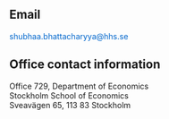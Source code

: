 <div style="margin-bottom: 20px;">
    <h2 style="text-align: left; font-size: 1.5em;">Email</h2>
    <p>
        <a href="mailto:shubhaa.bhattacharyya@hhs.se" style="color: #0066cc; text-decoration: none;">shubhaa.bhattacharyya@hhs.se</a>
    </p>
</div>

<div style="margin-bottom: 20px;">
    <h2 style="text-align: left; font-size: 1.5em;">Office contact information</h2>
    <p>
        Office 729, Department of Economics<br>
        Stockholm School of Economics<br>
        Sveavägen 65, 113 83 Stockholm
    </p>
</div>
